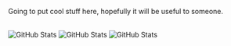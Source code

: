 Going to put cool stuff here, hopefully it will be useful to someone.<br><br>

![GitHub Stats](https://github-readme-stats.vercel.app/api?username=Desyncfy&theme=dark&show_icons=true&hide_border=true&count_private=true)
![GitHub Stats](https://github-readme-stats.vercel.app/api/top-langs/?username=Desyncfy&theme=dark&show_icons=true&hide_border=true&layout=compact)
![GitHub Stats](https://streak-stats.demolab.com?user=Desyncfy&theme=dark&hide_border=true)
